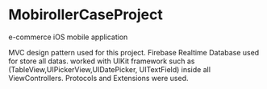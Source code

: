 # MobirollerCaseProject
e-commerce iOS mobile application

MVC design pattern used for this project.
Firebase Realtime Database used for store all datas.
worked with UIKit framework such as (TableView,UIPickerView,UIDatePicker, UITextField) inside all ViewControllers. 
Protocols and Extensions were used. 

